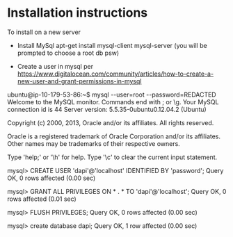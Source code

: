 # Installation instructions

To install on a new server

* Install MySql
apt-get install mysql-client mysql-server
(you will be prompted to choose a root db psw)

* Create a user in mysql per https://www.digitalocean.com/community/articles/how-to-create-a-new-user-and-grant-permissions-in-mysql

ubuntu@ip-10-179-53-86:~$ mysql --user=root --password=REDACTED
Welcome to the MySQL monitor.  Commands end with ; or \g.
Your MySQL connection id is 44
Server version: 5.5.35-0ubuntu0.12.04.2 (Ubuntu)

Copyright (c) 2000, 2013, Oracle and/or its affiliates. All rights reserved.

Oracle is a registered trademark of Oracle Corporation and/or its
affiliates. Other names may be trademarks of their respective
owners.

Type 'help;' or '\h' for help. Type '\c' to clear the current input statement.

mysql> CREATE USER 'dapi'@'localhost' IDENTIFIED BY 'password';
Query OK, 0 rows affected (0.00 sec)

mysql> GRANT ALL PRIVILEGES ON * . * TO 'dapi'@'localhost';
Query OK, 0 rows affected (0.01 sec)

mysql> FLUSH PRIVILEGES;
Query OK, 0 rows affected (0.00 sec)

mysql> create database dapi;
Query OK, 1 row affected (0.00 sec)


